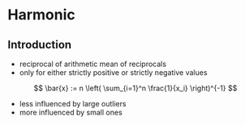 # Harmonic



## Introduction

- reciprocal of arithmetic mean of reciprocals
- only for either strictly positive or strictly negative values

$$ \bar{x} := n \left( \sum_{i=1}^n \frac{1}{x_i} \right)^{-1} $$

- less influenced by large outliers
- more influenced by small ones
